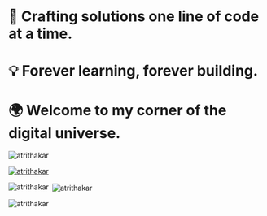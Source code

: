 # 🚀 Crafting solutions one line of code at a time.
# 💡 Forever learning, forever building.
# 🌍 Welcome to my corner of the digital universe.


<p align="left"> <img src="https://komarev.com/ghpvc/?username=atrithakar&label=Profile%20views&color=0e75b6&style=flat" alt="atrithakar" /> </p>

<p align="left"> <a href="https://github.com/ryo-ma/github-profile-trophy"><img src="https://github-profile-trophy.vercel.app/?username=atrithakar" alt="atrithakar" /></a> </p>

<p><img align="left" src="https://github-readme-stats.vercel.app/api/top-langs?username=atrithakar&show_icons=true&locale=en&layout=compact" alt="atrithakar" /></p>

<p>&nbsp;<img align="center" src="https://github-readme-stats.vercel.app/api?username=atrithakar&show_icons=true&locale=en" alt="atrithakar" /></p>

<p><img align="center" src="https://github-readme-streak-stats.herokuapp.com/?user=atrithakar&" alt="atrithakar" /></p>
